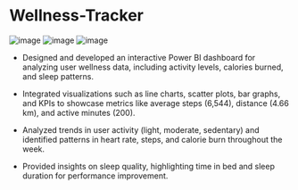 # Wellness-Tracker
![image](https://github.com/user-attachments/assets/bcf200d4-286d-4483-b23e-8eafa0031308)
![image](https://github.com/user-attachments/assets/435a2857-ebb9-4574-8460-b88dcbbea0e6)
![image](https://github.com/user-attachments/assets/2aa50539-2ef7-4a24-a878-9d7193ce817d)
* Designed and developed an interactive Power BI dashboard for analyzing user wellness data, including activity levels, calories burned, and sleep patterns.

* Integrated visualizations such as line charts, scatter plots, bar graphs, and KPIs to showcase metrics like average steps (6,544), distance (4.66 km), and active minutes (200).

* Analyzed trends in user activity (light, moderate, sedentary) and identified patterns in heart rate, steps, and calorie burn throughout the week.

* Provided insights on sleep quality, highlighting time in bed and sleep duration for performance improvement.


